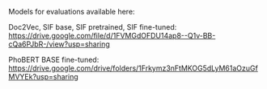 Models for evaluations available here:


Doc2Vec, SIF base, SIF pretrained, SIF fine-tuned: https://drive.google.com/file/d/1FVMGdOFDU14ap8--Q1v-BB-cQa6PJbR-/view?usp=sharing


PhoBERT BASE fine-tuned: https://drive.google.com/drive/folders/1Frkymz3nFtMKOG5dLyM61aOzuGfMVYEk?usp=sharing
